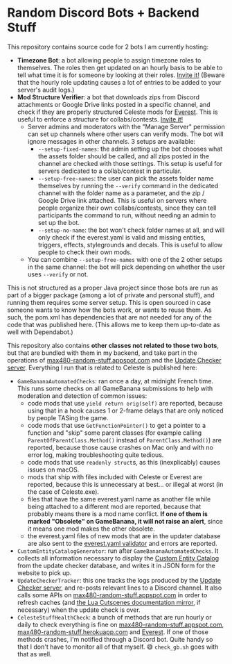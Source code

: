 # Random Discord Bots + Backend Stuff

This repository contains source code for 2 bots I am currently hosting:
- **Timezone Bot**: a bot allowing people to assign timezone roles to themselves. The roles then get updated on an hourly basis to be able to tell what time it is for someone by looking at their roles. [Invite it!](https://discord.com/oauth2/authorize?client_id=806514800045064213&scope=bot&permissions=268438528) (Beware that the hourly role updating causes a lot of entries to be added to your server's audit logs.)
- **Mod Structure Verifier**: a bot that downloads zips from Discord attachments or Google Drive links posted in a specific channel, and check if they are properly structured Celeste mods for [Everest](https://github.com/EverestAPI/Everest). This is useful to enforce a structure for collabs/contests. [Invite it!](https://discord.com/oauth2/authorize?client_id=809572233953542154&scope=bot&permissions=19520)
  - Server admins and moderators with the "Manage Server" permission can set up channels where other users can verify mods. The bot will ignore messages in other channels. 3 setups are available:
    - `--setup-fixed-names`: the admin setting up the bot chooses what the assets folder should be called, and all zips posted in the channel are checked with those settings. This setup is useful for servers dedicated to a collab/contest in particular.
    - `--setup-free-names`: the user can pick the assets folder name themselves by running the `--verify` command in the dedicated channel with the folder name as a parameter, and the zip / Google Drive link attached. This is useful on servers where people organize their own collabs/contests, since they can tell participants the command to run, without needing an admin to set up the bot.
    -  `--setup-no-name`: the bot won't check folder names at all, and will only check if the everest.yaml is valid and missing entities, triggers, effects, stylegrounds and decals. This is useful to allow people to check their own mods.
  - You can combine `--setup-free-names` with one of the 2 other setups in the same channel: the bot will pick depending on whether the user uses `--verify` or not.

This is not structured as a proper Java project since those bots are run as part of a bigger package (among a lot of private and personal stuff), and running them requires some server setup. This is open sourced in case someone wants to know how the bots work, or wants to reuse them. As such, the pom.xml has dependencies that are not needed for any of the code that was published here. (This allows me to keep them up-to-date as well with Dependabot.)

This repository also contains **other classes not related to those two bots**, but that are bundled with them in my backend, and take part in the operations of [max480-random-stuff.appspot.com](https://github.com/max4805/RandomStuffWebsite) and the [Update Checker server](https://github.com/max4805/EverestUpdateCheckerServer). Everything I run that is related to Celeste is published here:

- `GameBananaAutomatedChecks`: ran once a day, at midnight French time. This runs some checks on all GameBanana submissions to help with moderation and detection of common issues:
  - code mods that use `yield return orig(self)` are reported, because using that in a hook causes 1 or 2-frame delays that are only noticed by people TASing the game.
  - code mods that use `GetFunctionPointer()` to get a pointer to a function and "skip" some parent classes (for example calling `ParentOfParentClass.Method()` instead of `ParentClass.Method()`) are reported, because those cause crashes on Mac only and with no error log, making troubleshooting quite tedious.
  - code mods that use `readonly struct`s, as this (inexplicably) causes issues on macOS.
  - mods that ship with files included with Celeste or Everest are reported, because this is unnecessary at best... or illegal at worst (in the case of Celeste.exe).
  - files that have the same everest.yaml name as another file while being attached to a different mod are reported, because that probably means there is a mod name conflict. **If one of them is marked "Obsolete" on GameBanana, it will not raise an alert**, since it means one mod makes the other obsolete.
  - the everest.yaml files of new mods that are in the updater database are also sent to the [everest.yaml validator](https://max480-random-stuff.appspot.com/celeste/everest-yaml-validator) and errors are reported.
- `CustomEntityCatalogGenerator`: run after `GameBananaAutomatedChecks`. It collects all information necessary to display the [Custom Entity Catalog](https://max480-random-stuff.appspot.com/celeste/custom-entity-catalog) from the update checker database, and writes it in JSON form for the website to pick up.
- `UpdateCheckerTracker`: this one tracks the logs produced by the [Update Checker server](https://github.com/max4805/EverestUpdateCheckerServer), and re-posts relevant lines to a Discord channel. It also calls some APIs on [max480-random-stuff.appspot.com](https://github.com/max4805/RandomStuffWebsite) in order to refresh caches (and [the Lua Cutscenes documentation mirror](https://storage.googleapis.com/lua-cutscenes-documentation/index.html), if necessary) when the update check is over.
- `CelesteStuffHealthCheck`: a bunch of methods that are run hourly or daily to check everything is fine on [max480-random-stuff.appspot.com](https://github.com/max4805/RandomStuffWebsite), [max480-random-stuff.herokuapp.com](https://github.com/max4805/RandomStuffWebsiteJS) and [Everest](https://everestapi.github.io). If one of those methods crashes, I'm notified through a Discord bot. Quite handy so that I don't have to monitor all of that myself. :sweat_smile: `check_gb.sh` goes with that as well.
